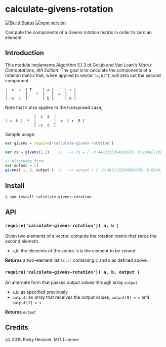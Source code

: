 # calculate-givens-rotation 

[![Build Status](https://travis-ci.org/scijs/calculate-givens-rotation.svg?branch=1.0.0)](https://travis-ci.org/scijs/calculate-givens-rotation) [![npm version](https://badge.fury.io/js/calculate-givens-rotation.svg)](http://badge.fury.io/js/calculate-givens-rotation)

Compute the components of a Givens rotation matrix in order to zero an element


## Introduction

This module implements Algorithm 5.1.3 of Golub and Van Loan's *Matrix Computations, 4th Edition*. The goal is to calculate the components of a rotation matrix that, when applied to vector `[a,b]^T`, will zero out the second component.

```
[  c  s  ] T     [ a ]     [ r ]
[        ]    *  [   ]  =  [   ]
[ -s  c  ]       [ b ]     [ 0 ]
```

Note that it also applies to the transposed case,

```
             [  c  s  ]
[ a  b ]  *  [        ]  =  [ r  0 ]
             [ -s  c  ]
```

Sample usage:

```javascript
var givens = require('calculate-givens-rotation')

var cs = givens(1,2)    //  --> cs = [ -0.4472135954999579, 0.8944271909999159 ]

// Alternate form:
var output = []
givens( 1, 2, output )  //  --> output = [ -0.4472135954999579, 0.8944271909999159 ]
```


## Install

```sh
$ npm install calculate-givens-rotation
```


## API

### `require('calculate-givens-rotation')( a, b )`
Given two elements of a vector, compute the rotation matrix that zeros the second element.

* `a`,`b`: the elements of the vector. `b` is the element to be zeroed.

**Returns** a two-element list `[c,s]` containing c and s as defined above.


### `require('calculate-givens-rotation')( a, b, output )`
An alternate form that passes output values through array `output`

* `a`,`b`: as specified previously
* `output`: an array that receives the output values, `output[0] = c` and `output[1] = s`

**Returns** `output`


## Credits

(c) 2015 Ricky Reusser. MIT License
